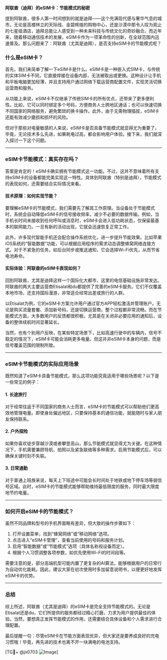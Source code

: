 **阿联酋（迪拜）的eSIM卡：节能模式的秘密**

提到阿联酋，很多人第一时间想到的就是迪拜——这个充满现代感与奢华气息的城市。无论是高楼林立的天际线、金碧辉煌的购物中心，还是沙漠中那令人叹为观止的七星级酒店，迪拜总能让人感受到一种未来科技与传统文化的奇妙融合。而近年来，随着移动通信技术的发展，eSIM卡作为一项革命性的创新，在全球范围内迅速普及。那么问题来了：阿联酋（尤其是迪拜），是否支持eSIM卡的节能模式呢？

### 什么是eSIM卡？

首先，我们来简单了解一下eSIM卡是什么。eSIM卡是一种嵌入式SIM卡，与传统的实体SIM卡不同，它直接焊接在设备内部，无法被取出或更换。这种设计让手机和平板电脑更加轻薄，并且支持用户通过网络下载运营商配置文件，实现灵活切换运营商和服务。

从功能上来说，eSIM卡不仅继承了传统SIM卡的所有优点，还带来了更多便利性。比如，它可以同时绑定多个号码，方便商务人士跨地区通话；也可以快速切换不同国家的网络服务，避免繁琐的换卡操作。此外，由于无需物理插拔，eSIM卡还能有效减少磨损和损坏的风险。

但对于那些对电量敏感的人来说，eSIM卡是否具备节能模式就显得尤为重要了。毕竟，无论技术多么先进，如果耗电过高，都会影响用户体验。接下来，我们就深入探讨一下这个问题。

---

### eSIM卡节能模式：真实存在吗？

答案是肯定的！eSIM卡确实拥有节能模式这一功能。不过，这并不意味着所有支持eSIM卡的设备都能完美实现这一特性。具体到阿联酋（特别是迪拜），节能模式的表现如何，还需要结合实际情况来看。

#### 技术原理：如何实现节能？

要理解eSIM卡的节能模式，我们需要先了解其工作原理。当设备处于节能模式时，系统会自动降低eSIM卡的信号接收频率，减少不必要的数据传输。例如，当手机长时间未接收到任何呼叫或消息时，eSIM卡会进入低功耗状态，仅保留最基本的联网能力。一旦有新的活动出现，它就会迅速恢复正常工作。

此外，许多现代智能手机还会配合操作系统优化，进一步提升节能效果。比如苹果iOS系统的“智能数据”功能，可以根据应用程序的需求动态调整蜂窝网络连接方式。对于不紧急的任务，如后台同步或推送通知，它会选择Wi-Fi优先，从而节省电池寿命。

#### 实际体验：阿联酋的eSIM卡表现如何？

回到阿联酋，尤其是迪拜这样一个国际化大都市，这里的电信基础设施非常发达。阿联酋的两大主要运营商Etisalat和du都提供了完善的eSIM卡服务。它们不仅覆盖本地市场，还支持国际漫游，非常适合经常出差或旅行的人群。

以Etisalat为例，它的eSIM卡方案允许用户通过官方APP轻松激活并管理账户。无论是购买流量套餐、添加新号码，还是切换运营商，整个过程都非常流畅。而在节能模式方面，大多数用户的反馈都很积极。尤其是在关闭非必要应用的通知后，设备的整体续航时间显著延长。

当然，也有个别用户反映，在某些特定场景下，比如高速行驶中的车辆内，信号不稳定的情况下，eSIM卡可能会消耗更多电量。但这并非eSIM卡本身的问题，而是信号覆盖范围的限制所致。

---

### eSIM卡节能模式的实际应用场景

既然知道了eSIM卡具备节能模式，那么这项功能究竟适用于哪些场景呢？以下是一些常见的例子：

#### 1. **长途旅行**
对于经常往返于不同国家的商务人士而言，eSIM卡的节能模式可以帮助他们更高效地管理电量。即使身处偏远地区，只要保持基本的通信功能，就能随时与家人朋友保持联系。

#### 2. **户外探险**
如果你喜欢徒步穿越沙漠或者攀登高山，那么节能模式就显得尤为关键。在这种情况下，手机需要兼顾导航、拍照以及紧急联络等多种需求。启用节能模式后，可以确保关键时刻不失联。

#### 3. **日常通勤**
对于普通上班族来说，每天上下班途中可能会长时间处于地铁或地下停车场等弱信号区域。此时，eSIM卡的节能模式能够帮助维持最低限度的服务，同时最大限度地节约电量。

---

### 如何开启eSIM卡的节能模式？

虽然不同品牌和型号的手机界面略有差异，但大致的操作步骤如下：

1. 打开设置菜单，找到“蜂窝网络”或“移动网络”选项。
2. 点击进入“eSIM卡管理”，查看当前使用的号码和服务计划。
3. 启用“智能数据”或“节能模式”选项（具体名称视设备而定）。
4. 根据个人习惯调整各项参数，如优先使用Wi-Fi的时间段等。

需要注意的是，部分高端机型可能内置了更复杂的AI算法，能够根据用户的日常行为自动优化能耗。因此，建议大家在初次使用时多加留意说明书，以便更好地发挥eSIM卡的优势。

---

### 总结

综上所述，阿联酋（尤其是迪拜）的eSIM卡是完全支持节能模式的。无论是Etisalat还是du，它们所提供的服务都经过精心打磨，力求为用户提供最佳的体验。当然，要想真正发挥节能模式的作用，还需要结合具体设备和个人需求进行合理配置。

最后提醒一句：尽管eSIM卡在节能方面表现优异，但大家还是要养成良好的充电习惯哦！毕竟，再先进的技术也离不开一块满电的电池支持。

[TG💪+ @jx0703 ![Image](https://github.com/user-attachments/assets/dbca1d08-cadb-493c-b0ec-ad6f7a83f270)]